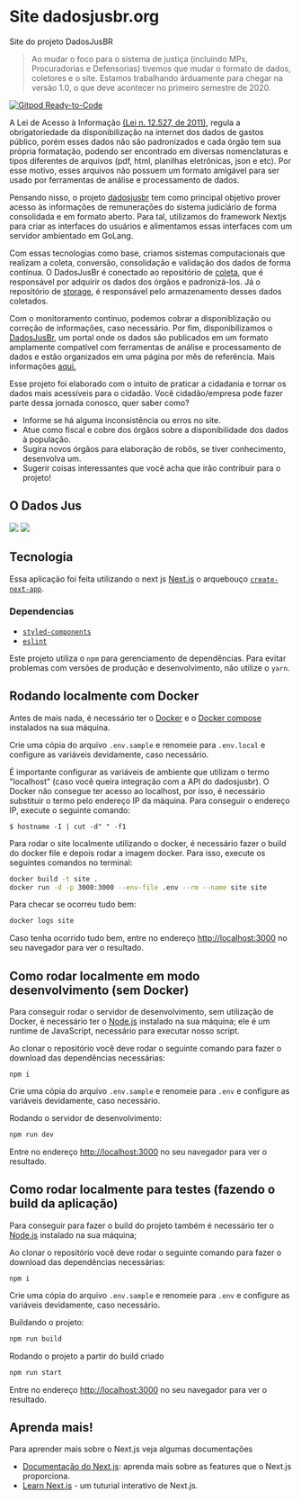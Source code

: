 # Site dadosjusbr.org

Site do projeto DadosJusBR

> Ao mudar o foco para o sistema de justiça (incluindo MPs, Procuradorias e Defensorias) tivemos que mudar o formato de dados, coletores e o site. Estamos trabalhando árduamente para chegar na versão 1.0, o que deve acontecer no primeiro semestre de 2020.

[![Gitpod Ready-to-Code](https://img.shields.io/badge/Gitpod-ready--to--code-blue?logo=gitpod)](https://gitpod.io/#https://github.com/dadosjusbr/site-novo)

A Lei de Acesso à Informação [(Lei n. 12.527, de 2011)](http://www.planalto.gov.br/ccivil_03/_ato2011-2014/2011/lei/l12527.htm), regula a obrigatoriedade da disponibilização na internet dos dados de gastos público, porém esses dados não são padronizados e cada órgão tem sua própria formatação, podendo ser encontrado em diversas nomenclaturas e tipos diferentes de arquivos (pdf, html, planilhas eletrônicas, json e etc). Por esse motivo, esses arquivos não possuem um formato amigável para ser usado por ferramentas de análise e processamento de dados.

Pensando nisso, o projeto [dadosjusbr](https://github.com/dadosjusbr) tem como principal objetivo prover acesso às informações de remunerações do sistema judiciário de forma consolidada e em formato aberto. Para tal, utilizamos do framework Nextjs para criar as interfaces do usuários e alimentamos essas interfaces com um servidor ambientado em GoLang.

Com essas tecnologias como base, criamos sistemas computacionais que realizam a coleta, conversão, consolidação e validação dos dados de forma contínua. O DadosJusBr é conectado ao repositório de [coleta](https://github.com/dadosjusbr/coletores), que é responsável por adquirir os dados dos órgãos e padronizá-los. Já o repositório de [storage](https://github.com/dadosjusbr/storage), é responsável pelo armazenamento desses dados coletados.

Com o monitoramento contínuo, podemos cobrar a disponiblização ou correção de informações, caso necessário. Por fim, disponibilizamos o [DadosJusBr](https://dadosjusbr.org/), um portal onde os dados são publicados em um formato amplamente compatível com ferramentas de análise e processamento de dados e estão organizados em uma página por mês de referência. Mais informações [aqui.](https://dadosjusbr.org/#/sobre)

Esse projeto foi elaborado com o intuito de praticar a cidadania e tornar os dados mais acessíveis para o cidadão. Você cidadão/empresa pode fazer parte dessa jornada conosco, quer saber como?

- Informe se há alguma inconsistência ou erros no site.
- Atue como fiscal e cobre dos órgãos sobre a disponibilidade dos dados à população.
- Sugira novos órgãos para elaboração de robôs, se tiver conhecimento, desenvolva um.
- Sugerir coisas interessantes que você acha que irão contribuir para o projeto!

## O Dados Jus

![](./docs/preview_web.gif)
![](./docs/preview_mobile.gif)

## Tecnologia

Essa aplicação foi feita utilizando o next js [Next.js](https://nextjs.org/) o arquebouço [`create-next-app`](https://github.com/vercel/next.js/tree/canary/packages/create-next-app).

### Dependencias

- [`styled-components`](https://styled-components.com/)
- [`eslint`](https://eslint.org/)

Este projeto utiliza o `npm` para gerenciamento de dependências. Para evitar problemas com versões de produção e desenvolvimento, não utilize o `yarn`.

## Rodando localmente com Docker

Antes de mais nada, é necessário ter o [Docker](https://www.docker.com/get-started/) e o [Docker compose](https://docs.docker.com/compose/install/) instalados na sua máquina.

Crie uma cópia do arquivo `.env.sample` e renomeie para `.env.local` e configure as variáveis devidamente, caso necessário.

É importante configurar as variáveis de ambiente que utilizam o termo "localhost" (caso você queira integração com a API do dadosjusbr). O Docker não consegue ter acesso ao localhost, por isso, é necessário substituir o termo pelo endereço IP da máquina. Para conseguir o endereço IP, execute o seguinte comando:

```console
$ hostname -I | cut -d" " -f1
```

Para rodar o site localmente utilizando o docker, é necessário fazer o build do docker file e depois rodar a imagem docker. Para isso, execute os seguintes comandos no terminal:

```bash
docker build -t site .
docker run -d -p 3000:3000 --env-file .env --rm --name site site
```

Para checar se ocorreu tudo bem:

```bash
docker logs site
```

Caso tenha ocorrido tudo bem, entre no endereço [http://localhost:3000](http://localhost:3000) no seu navegador para ver o resultado.

## Como rodar localmente em modo desenvolvimento (sem Docker)

Para conseguir rodar o servidor de desenvolvimento, sem utilização de Docker, é necessário ter o [Node.js](https://nodejs.org/pt-br/) instalado na sua máquina; ele é um runtime de JavaScript, necessário para executar nosso script.

Ao clonar o repositório você deve rodar o seguinte comando para fazer o download das dependências necessárias:
```
npm i
```

Crie uma cópia do arquivo `.env.sample` e renomeie para `.env` e configure as variáveis devidamente, caso necessário.

Rodando o servidor de desenvolvimento:

```bash
npm run dev
```

Entre no endereço [http://localhost:3000](http://localhost:3000) no seu navegador para ver o resultado.

## Como rodar localmente para testes (fazendo o build da aplicação)

Para conseguir para fazer o build do projeto também é necessário ter o [Node.js](https://nodejs.org/pt-br/) instalado na sua máquina;

Ao clonar o repositório você deve rodar o seguinte comando para fazer o download das dependências necessárias:
```
npm i
```

Crie uma cópia do arquivo `.env.sample` e renomeie para `.env` e configure as variáveis devidamente, caso necessário.

Buildando o projeto:

```bash
npm run build
```

Rodando o projeto a partir do build criado

```bash
npm run start
```

Entre no endereço [http://localhost:3000](http://localhost:3000) no seu navegador para ver o resultado.

## Aprenda mais!

Para aprender mais sobre o Next.js veja algumas documentações

- [Documentação do Next.js](https://nextjs.org/docs): aprenda mais sobre as features que o Next.js proporciona.
- [Learn Next.js](https://nextjs.org/learn) - um tuturial interativo de Next.js.


